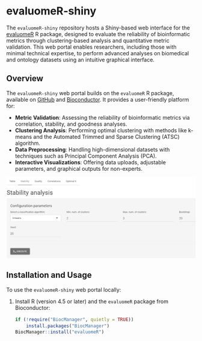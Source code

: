 # evaluomeR-shiny

The `evaluomeR-shiny` repository hosts a Shiny-based web interface for the [evaluomeR](https://github.com/neobernad/evaluomeR) R package, designed to evaluate the reliability of bioinformatic metrics through clustering-based analysis and quantitative metric validation. This web portal enables researchers, including those with minimal technical expertise, to perform advanced analyses on biomedical and ontology datasets using an intuitive graphical interface.

## Overview

The `evaluomeR-shiny` web portal builds on the `evaluomeR` R package, available on [GitHub](https://github.com/neobernad/evaluomeR) and [Bioconductor](https://doi.org/10.18129/B9.bioc.evaluomeR). It provides a user-friendly platform for:
- **Metric Validation**: Assessing the reliability of bioinformatic metrics via correlation, stability, and goodness analyses.
- **Clustering Analysis**: Performing optimal clustering with methods like k-means and the Automated Trimmed and Sparse Clustering (ATSC) algorithm.
- **Data Preprocessing**: Handling high-dimensional datasets with techniques such as Principal Component Analysis (PCA).
- **Interactive Visualizations**: Offering data uploads, adjustable parameters, and graphical outputs for non-experts.

![evaluomeR-shiny Web Interface](docs/webportal_new_gray.png)

## Installation and Usage

To use the `evaluomeR-shiny` web portal locally:
1. Install R (version 4.5 or later) and the `evaluomeR` package from Bioconductor:
   ```R
   if (!require("BiocManager", quietly = TRUE))
       install.packages("BiocManager")
   BiocManager::install("evaluomeR")
